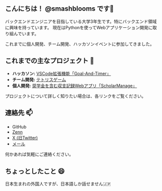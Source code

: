 ## こんにちは！ @smashblooms です👋

バックエンドエンジニアを目指している大学3年生です。特にバックエンド領域に興味を持っています。
現在はPythonを使ってWebアプリケーション開発に取り組んでいます。

これまでに個人開発、チーム開発、ハッカソンイベントに参加してきました。

## これまでの主なプロジェクト 🌱

* **ハッカソン:** [VSCode拡張機能「Goal-And-Timer」](https://github.com/Sho-1189-ta/goal_and_timer2)
* **チーム開発:** [テトリスゲーム](https://github.com/Recursion-a-team-development/tetris)
* **個人開発:** [奨学金を含む収支記録Webアプリ「ScholarManage」](https://github.com/smashblooms/ScholarManage)

プロジェクトについて詳しく知りたい場合は、各リンクをご覧ください。

## 連絡先 📫

* GitHub
* [Zenn](https://zenn.dev/fme)
* [X (旧Twitter)](https://x.com/smashblooms)
* [メール](mailto:emf0000b@gmail.com)

何かあれば気軽にご連絡ください。

## ちょっとしたこと 😄

日本生まれの外国人ですが、日本語しか話せません🇯🇵 
